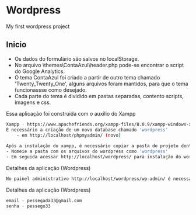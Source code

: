 # Wordpress
My first wordpress project

## Inicio
- Os dados do formulário são salvos no localStorage.
- No arquivo \themes\ContaAzul\header.php pode-se encontrar o script do Google Analytics.
- O tema ContaAzul foi criado a partir de outro tema chamado 'Twenty_Twenty_One', alguns arquivos foram mantidos, para que o tema funcionassse como desejado.
- Cada parte do tema é dividido em pastas separadas, contento scripts, imagens e css.


Essa aplicação foi construida com o auxilio do Xampp

```sh
Xampp - https://www.apachefriends.org/xampp-files/8.0.9/xampp-windows-x64-8.0.9-0-VS16-installer.exe
É necessário a criação de um novo database chamado 'wordpress'
    - em http://localhost/phpmyadmin/ (novo)
    
Após a instalação do xampp, é necessário copiar a pasta do projeto dentro da pasta de arquivos do xampp 'xampp/htdocs'
- Nomeie a pasta com os arquivos do wordpress como 'wordpress'
- Em seguida acessar http://localhost/wordpress/ para instalação do wordpress
```

Detalhes da aplicação (Wordpress)

```sh
No painel administrativo http://localhost/wordpress/wp-admin/ é necessário ativar o tema ContaAzul em seguida acessar http://localhost/wordpress/ que a aplicação já será visualizado.
```

Detalhes da aplicação (Wordpress)

```sh
email - pessegada33@gmail.com
senha - pessego33
```

